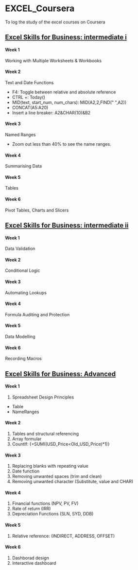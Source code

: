 # EXCEL_Coursera
  To log the study of the excel courses on Coursera 

## [Excel Skills for Business: intermediate i](https://www.coursera.org/learn/excel-intermediate-1)
#### Week 1
Working with Multiple Worksheets & Workbooks

#### Week 2
Text and Date Functions
- F4: Toggle between relative and absolute reference
- CTRL +: Today()
- MID(text, start_num, num_chars): MID(A2,2,FIND(" ",A2))
- CONCAT(A5:A20)
- Insert a line breaker: A2&CHAR(10)&B2

#### Week 3
Named Ranges
- Zoom out less than 40% to see the name ranges.

#### Week 4
Summarising Data

#### Week 5
Tables

#### Week 6
Pivot Tables, Charts and Slicers

## [Excel Skills for Business: intermediate ii](https://www.coursera.org/learn/excel-intermediate-2)
#### Week 1
Data Validation

#### Week 2
Conditional Logic

#### Week 3
Automating Lookups

#### Week 4
Formula Auditing and Protection

#### Week 5
Data Modelling

#### Week 6
Recording Macros


## [Excel Skills for Business: Advanced](https://www.coursera.org/learn/excel-advanced)
#### Week 1
1. Spreadsheet Design Principles
 - Table
 - NameRanges

#### Week 2
1. Tables and structural referencing
2. Array formular
3. CountIf: {=SUM((USD_Price<Old_USD_Price)*1)} 


#### Week 3
1. Replacing blanks with repeating value
2. Date function
3. Removing unwanted spaces (trim and clean)
4. Removing unwanted character (Substitute, value and CHAR)

#### Week 4
1. Financial functions (NPV, PV, FV)
2. Rate of return (IRR)
3. Depreciation Functions (SLN, SYD, DDB)

#### Week 5
1. Relative reference: (INDIRECT, ADDRESS, OFFSET)

#### Week 6
1. Dashborad design
2. Interactive dashboard

